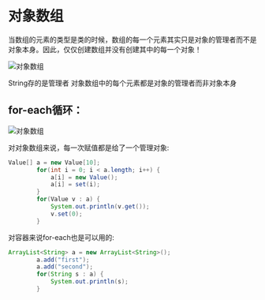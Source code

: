 ﻿# 对象数组

当数组的元素的类型是类的时候，数组的每一个元素其实只是对象的管理者而不是对象本身。因此，仅仅创建数组并没有创建其中的每一个对象！

![对象数组][1]

String存的是管理者
对象数组中的每个元素都是对象的管理者而非对象本身

## for-each循环：

![对象数组][2]

对对象数组来说，每一次赋值都是给了一个管理对象:
`````````java
Value[] a = new Value[10];
		for(int i = 0; i < a.length; i++) {
			a[i] = new Value();
			a[i] = set(i);
		}
		for(Value v : a) {
			System.out.println(v.get());
			v.set(0);
		}
`````````````		

对容器来说for-each也是可以用的:
`````````````java
ArrayList<String> a = new ArrayList<String>();
		a.add("first");
		a.add("second");
		for(String s : a) {
			System.out.println(s);
		}
````````````````


  [1]: https://github.com/LibraTang/Pics/blob/master/Java-Notes/%E5%AF%B9%E8%B1%A1%E6%95%B0%E7%BB%84.png
  [2]: https://github.com/LibraTang/Pics/blob/master/Java-Notes/%E5%AF%B9%E8%B1%A1%E6%95%B0%E7%BB%842.png